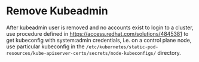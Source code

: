 # Remove Kubeadmin

After kubeadmin user is removed and no accounts exist to login to a cluster, use procedure defined in <https://access.redhat.com/solutions/4845381> to get kubeconfig with system:admin credentials, i.e. on a control plane node, use particular kubeconfig in the `/etc/kubernetes/static-pod-resources/kube-apiserver-certs/secrets/node-kubeconfigs/` directory.
